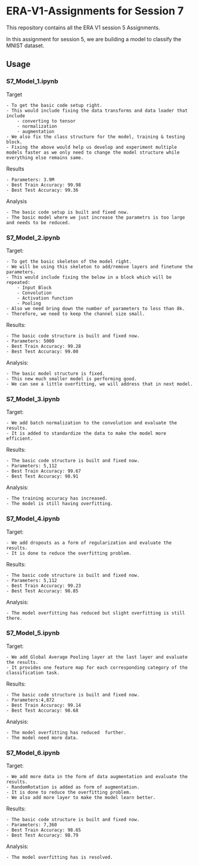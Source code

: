 # ERA-V1-Assignments for Session 7
This repository contains all the ERA V1 session 5 Assignments.

In this assignment for session 5, we are building a model to classify the MNIST dataset.

## Usage
### S7_Model_1.ipynb

Target

    - To get the basic code setup right.
    - This would include fixing the data transforms and data loader that include 
        - converting to tensor
        - normalization
        - augmentation
    - We also fix the class structure for the model, training & testing block.
    - Fixing the above would help us develop and experiment multiple models faster as we only need to change the model structure while everything else remains same.
Results

    - Parameters: 3.9M
    - Best Train Accuracy: 99.98
    - Best Test Accuracy: 99.36
Analysis

    - The basic code setup is built and fixed now.
    - The basic model where we just increase the parametrs is too large and needs to be reduced.


### S7_Model_2.ipynb

Target:

    - To get the basic skeleton of the model right.
    - We will be using this skeleton to add/remove layers and finetune the parameters.
    - This would include fixing the below in a block which will be repeated:
        - Input Block
        - Convolution
        - Activation function
        - Pooling
    - Also we need bring down the number of parameters to less than 8k.
    - Therefore, we need to keep the channel size small.
Results:

    - The basic code structure is built and fixed now.
    - Parameters: 5000
    - Best Train Accuracy: 99.28
    - Best Test Accuracy: 99.00
Analysis:

    - The basic model structure is fixed.
    - This new much smaller model is performing good.
    - We can see a little overfitting, we will address that in next model.

### S7_Model_3.ipynb

Target:

    - We add batch normalization to the convolution and evaluate the results.
    - It is added to standardize the data to make the model more efficient.
Results:

    - The basic code structure is built and fixed now.
    - Parameters: 5,112
    - Best Train Accuracy: 99.67
    - Best Test Accuracy: 98.91
Analysis:

    - The training accuracy has increased.
    - The model is still having overfitting.

### S7_Model_4.ipynb
Target:

    - We add dropouts as a form of regularization and evaluate the results.
    - It is done to reduce the overfitting problem.
Results:

    - The basic code structure is built and fixed now.
    - Parameters: 5,112
    - Best Train Accuracy: 99.23
    - Best Test Accuracy: 98.85
Analysis:

    - The model overfitting has reduced but slight overfitting is still there.

### S7_Model_5.ipynb
Target:

    - We add Global Average Pooling layer at the last layer and evaluate the results.
    - It provides one feature map for each corresponding category of the classification task.
Results:

    - The basic code structure is built and fixed now.
    - Parameters:4,872
    - Best Train Accuracy: 99.14
    - Best Test Accuracy: 98.68
Analysis:

    - The model overfitting has reduced  further.
    - The model need more data.

### S7_Model_6.ipynb

Target:

    - We add more data in the form of data augmentation and evaluate the results.
	- RandomRotation is added as form of augmentation.
    - It is done to reduce the overfitting problem.
	- We also add more layer to make the model learn better.
Results:

    - The basic code structure is built and fixed now.
    - Parameters: 7,360
    - Best Train Accuracy: 98.65
    - Best Test Accuracy: 98.79
Analysis:

    - The model overfitting has is resolved.


